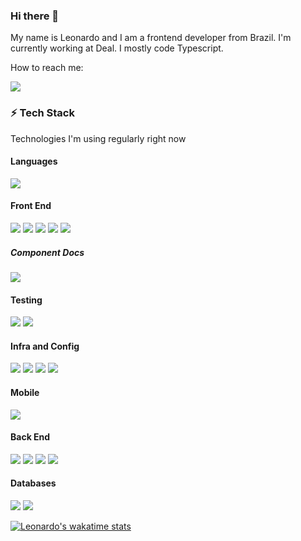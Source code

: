 ### Hi there 👋

My name is Leonardo and I am a frontend developer from Brazil. 
I'm currently working at Deal. I mostly code Typescript.

How to reach me:

[![](https://img.shields.io/badge/LinkedIn-0077B5?style=for-the-badge&logo=linkedin&logoColor=white)](https://www.linkedin.com/in/leonardoesposito/)

### ⚡ Tech Stack

Technologies I'm using regularly right now

#### Languages
![](https://img.shields.io/badge/TypeScript-007ACC?style=for-the-badge&logo=typescript&logoColor=white)

#### Front End 
![](https://img.shields.io/badge/React-20232A?style=for-the-badge&logo=react&logoColor=61DAFB)
![](https://img.shields.io/badge/next.js-000000?style=for-the-badge&logo=nextdotjs&logoColor=white)
![](https://img.shields.io/badge/Tailwind_CSS-38B2AC?style=for-the-badge&logo=tailwind-css&logoColor=white)
![](https://img.shields.io/badge/React_Query-FF4154?style=for-the-badge&logo=React_Query&logoColor=white)
![](https://img.shields.io/badge/Redux-593D88?style=for-the-badge&logo=redux&logoColor=white)

##### Component Docs
![](https://img.shields.io/badge/storybook-FF4785?style=for-the-badge&logo=storybook&logoColor=white)

#### Testing
![](https://img.shields.io/badge/Cypress-17202C?style=for-the-badge&logo=cypress&logoColor=white)
![](https://img.shields.io/badge/Jest-C21325?style=for-the-badge&logo=jest&logoColor=white)

#### Infra and Config
![](https://img.shields.io/badge/Docker-2CA5E0?style=for-the-badge&logo=docker&logoColor=white)
![](https://img.shields.io/badge/Expo-1B1F23?style=for-the-badge&logo=expo&logoColor=white)
![](https://img.shields.io/badge/eslint-3A33D1?style=for-the-badge&logo=eslint&logoColor=white)
![](https://img.shields.io/badge/prettier-1A2C34?style=for-the-badge&logo=prettier&logoColor=F7BA3E)

#### Mobile
![](https://img.shields.io/badge/React_Native-20232A?style=for-the-badge&logo=react&logoColor=61DAFB)

#### Back End
![](https://img.shields.io/badge/Express.js-000000?style=for-the-badge&logo=express&logoColor=white)
![](https://img.shields.io/badge/nestjs-E0234E?style=for-the-badge&logo=nestjs&logoColor=white)
![](https://img.shields.io/badge/GraphQl-E10098?style=for-the-badge&logo=graphql&logoColor=white)
![](https://img.shields.io/badge/Node.js-339933?style=for-the-badge&logo=nodedotjs&logoColor=white)

#### Databases
![](https://img.shields.io/badge/MongoDB-4EA94B?style=for-the-badge&logo=mongodb&logoColor=white)
![](https://img.shields.io/badge/PostgreSQL-316192?style=for-the-badge&logo=postgresql&logoColor=white)

[![Leonardo's wakatime stats](https://github-readme-stats.vercel.app/api/wakatime?username=leo-esp)](https://github.com/anuraghazra/github-readme-stats)
<!--
**leo-esp/leo-esp** is a ✨ _special_ ✨ repository because its `README.md` (this file) appears on your GitHub profile.

Here are some ideas to get you started:

- 🔭 I’m currently working on ...
- 🌱 I’m currently learning ...
- 👯 I’m looking to collaborate on ...
- 🤔 I’m looking for help with ...
- 💬 Ask me about ...
- 📫 How to reach me: ...
- 😄 Pronouns: ...
- ⚡ Fun fact: ...
-->
